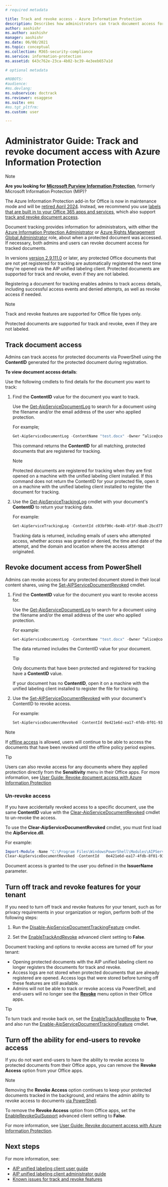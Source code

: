 ```yaml
---
# required metadata

title: Track and revoke access - Azure Information Protection
description: Describes how administrators can track document access for protected documents, as well as revoke access if needed.
author: aashishr
ms.author: aashishr
manager: aashishr
ms.date: 06/08/2021
ms.topic: conceptual
ms.collection: M365-security-compliance
ms.service: information-protection
ms.assetid: 643c762e-23ca-4b02-bc39-4e3eeb657a1d

# optional metadata

#ROBOTS:
#audience:
#ms.devlang:
ms.subservice: doctrack
ms.reviewer: esaggese
ms.suite: ems
#ms.tgt_pltfrm:
ms.custom: user

---
```


# Administrator Guide: Track and revoke document access with Azure Information Protection

> [!NOTE]
> **Are you looking for [Microsoft Purview Information Protection](/microsoft-365/compliance/information-protection)**, formerly Microsoft Information Protection (MIP)?
> 
> The Azure Information Protection add-in for Office is now in maintenance mode and will be [retired April 2024](https://techcommunity.microsoft.com/t5/security-compliance-and-identity/retirement-notification-for-the-azure-information-protection/ba-p/3791908). Instead, we recommend you use [labels that are built in to your Office 365 apps and services](/purview/sensitivity-labels#sensitivity-labels-and-azure-information-protection), which also support [track and revoke document access](/purview/track-and-revoke-admin).

Document tracking provides information for administrators, with either the [Azure Information Protection Administrator](/azure/active-directory/roles/permissions-reference#azure-information-protection-administrator) or [Azure Rights Management Global Administrator](/azure/active-directory/roles/permissions-reference#global-administrator) role, about when a protected document was accessed. If necessary, both admins and users can revoke document access for tracked documents.

In versions [version 2.9.111.0](/purview/information-protection-client-relnotes#servicing-information-and-timelines) or later, any protected Office documents that are not yet registered for tracking are automatically registered the next time they're opened via the AIP unified labeling client. Protected documents are supported for track and revoke, even if they are not labeled.

Registering a document for tracking enables admins to track access details, including successful access events and denied attempts, as well as revoke access if needed.

> [!NOTE]
> Track and revoke features are supported for Office file types only.
>  
> Protected documents are supported for track and revoke, even if they are not labeled.
> 

## Track document access

Admins can track access for protected documents via PowerShell using the **ContentID** generated for the protected document during registration.

**To view document access details**:

Use the following cmdlets to find details for the document you want to track:

1. Find the **ContentID** value for the document you want to track.

    Use the [Get-AipServiceDocumentLog](/powershell/module/aipservice/get-aipservicedocumentlog) to search for a document using the filename and/or the email address of the user who applied protection.

    For example;

    ```PowerShell
    Get-AipServiceDocumentLog -ContentName "test.docx" -Owner “alice@contoso.com” -FromTime "12/01/2020 00:00:00" -ToTime "12/31/2020 23:59:59"
    ```

    This command returns the **ContentID** for all matching, protected documents that are registered for tracking.

    > [!NOTE]
    > Protected documents are registered for tracking when they are first opened on a machine with the unified labeling client installed. If this command does not return the ContentID for your protected file, open it on a machine with the unified labeling client installed to register the document for tracking.

1. Use the [Get-AipServiceTrackingLog](/powershell/module/aipservice/get-aipservicetrackinglog) cmdlet with your document's **ContentID** to return your tracking data.

    For example:

    ```PowerShell
    Get-AipServiceTrackingLog -ContentId c03bf90c-6e40-4f3f-9ba0-2bcd77524b87
    ```

    Tracking data is returned, including emails of users who attempted access, whether access was granted or denied, the time and date of the attempt, and the domain and location where the access attempt originated.

## Revoke document access from PowerShell

Admins can revoke access for any protected document stored in their local content shares, using the [Set-AIPServiceDocumentRevoked](/powershell/module/aipservice/set-aipservicedocumentrevoked) cmdlet.

1. Find the **ContentID** value for the document you want to revoke access for.

    Use the [Get-AipServiceDocumentLog](/powershell/module/aipservice/get-aipservicedocumentlog) to search for a document using the filename and/or the email address of the user who applied protection.

    For example:

    ```PowerShell
    Get-AipServiceDocumentLog -ContentName "test.docx" -Owner “alice@contoso.com” -FromTime "12/01/2020 00:00:00" -ToTime "12/31/2020 23:59:59"
    ```

    The data returned includes the ContentID value for your document.

    > [!TIP]
    > Only documents that have been protected and registered for tracking have a **ContentID** value. 
    >
    > If your document has no **ContentID**, open it on a machine with the unified labeling client installed to register the file for tracking.

1. Use the [Set-AIPServiceDocumentRevoked](/powershell/module/aipservice/set-aipservicedocumentrevoked) with your document's ContentID to revoke access.

    For example:

    ```PowerShell
    Set-AipServiceDocumentRevoked -ContentId 0e421e6d-ea17-4fdb-8f01-93a3e71333b8 -IssuerName testIssuer
    ```

> [!NOTE]
> If [offline access](/microsoft-365/compliance/encryption-sensitivity-labels#assign-permissions-now) is allowed, users will continue to be able to access the documents that have been revoked until the offline policy period expires. 
>

> [!TIP]
> Users can also revoke access for any documents where they applied protection directly from the **Sensitivity** menu in their Office apps. For more information, see [User Guide: Revoke document access with Azure Information Protection](revoke-access-user.md)

### Un-revoke access

If you have accidentally revoked access to a specific document, use the same **ContentID** value with the [Clear-AipServiceDocumentRevoked](/powershell/module/aipservice/clear-aipservicedocumentrevoked) cmdlet to un-revoke the access. 

To use the **Clear-AipServiceDocumentRevoked** cmdlet, you must first load the **AipService.dll**.

For example:

```PowerShell
Import-Module -Name "C:\Program Files\WindowsPowerShell\Modules\AIPService\1.0.0.4\AipService.dll"
Clear-AipServiceDocumentRevoked -ContentId   0e421e6d-ea17-4fdb-8f01-93a3e71333b8 -IssuerName testIssuer
```

Document access is granted to the user you defined in the **IssuerName** parameter.

## Turn off track and revoke features for your tenant

If you need to turn off track and revoke features for your tenant, such as for privacy requirements in your organization or region, perform both of the following steps:

1. Run the [Disable-AipServiceDocumentTrackingFeature](/powershell/module/aipservice/disable-aipservicedocumenttrackingfeature) cmdlet.

1. Set the [EnableTrackAndRevoke](clientv2-admin-guide-customizations.md#turn-off-document-tracking-features) advanced client setting to **False**.

Document tracking and options to revoke access are turned off for your tenant:

- Opening protected documents with the AIP unified labeling client no longer registers the documents for track and revoke.
- Access logs are not stored when protected documents that are already registered are opened. Access logs that were stored before turning off these features are still available.
- Admins will not be able to track or revoke access via PowerShell, and end-users will no longer see the [**Revoke**](revoke-access-user.md#revoke-access-from-microsoft-office-apps) menu option in their Office apps.

> [!TIP]
> To turn track and revoke back on, set the [EnableTrackAndRevoke](clientv2-admin-guide-customizations.md#turn-off-document-tracking-features) to **True**, and also run the [Enable-AipServiceDocumentTrackingFeature](/powershell/module/aipservice/enable-aipservicedocumenttrackingfeature) cmdlet.
>

## Turn off the ability for end-users to revoke access

If you do not want end-users to have the ability to revoke access to protected documents from their Office apps, you can remove the **Revoke Access** option from your Office apps.

> [!NOTE]
> Removing the **Revoke Access** option continues to keep your protected documents tracked in the background, and retains the admin ability to revoke access to documents [via PowerShell](/powershell/module/aipservice/set-aipservicedocumentrevoked).
> 
To remove the **Revoke Access** option from Office apps, set the [EnableRevokeGuiSupport](clientv2-admin-guide-customizations.md#turn-off-the-revoke-option-for-end-users-in-office-apps) advanced client setting to **False**.

For more information, see [User Guide: Revoke document access with Azure Information Protection](revoke-access-user.md).
## Next steps

For more information, see:

- [AIP unified labeling client user guide](clientv2-user-guide.md)
- [AIP unified labeling client administrator guide](clientv2-admin-guide.md)
- [Known issues for track and revoke features](../known-issues.md#known-issues-for-track-and-revoke-features)
